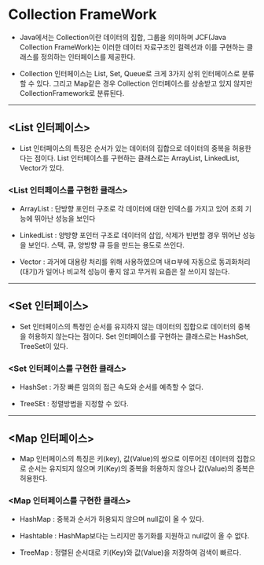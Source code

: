  # Collection FrameWork
 
- Java에서는 Collection이란 데이터의 집합, 그룹을 의미하며 JCF(Java Collection FrameWork)는 이러한 데이터 자료구조인 컬렉션과
이를 구현하는 클래스를 정의하는 인터페이스를 제공한다.

- Collection 인터페이스는 List, Set, Queue로 크게 3가지 상위 인터페이스로 분류할 수 있다. 그리고 Map같은 경우
Collection 인터페이스를 상송받고 있지 않지만 CollectionFramework로 분류된다.

----------------------------------------------------------
## <List 인터페이스>

- List 인터페이스의 특징은 순서가 있는 데이터의 집합으로 데이터의 중복을 허용한다는 점이다. List 인터페이스를 구현하는 클래스로는
ArrayList, LinkedList, Vector가 있다.


### <List 인터페이스를 구현한 클래스>

- ArrayList : 단방향 포인터 구조로 각 데이터에 대한 인덱스를 가지고 있어 조회 기능에 뛰아난 성능을 보인다

- LinkedList : 양방향 포인터 구조로 데이터의 삽입, 삭제가 빈번할 경우 뛰어난 성능을 보인다. 스택, 큐, 양방향 큐 등을 만드는 용도로 쓰인다.

- Vector : 과거에 대용량 처리를 위해 사용하였으며 내ㅁ부에 자동으로 동괴화처리(대기)가 일어나 비교적 성능이 좋지 않고 무거워 요즘은 잘 쓰이지 않는다.


-----------------------------------------------------

## <Set 인터페이스>

- Set 인터페이스의 특정인 순서를 유지하지 않는 데이터의 집합으로 데이터의 중복을 허용하지 않는다는 점이다. Set 인터페이스를 구현하는 클래스로는
HashSet, TreeSet이 있다.


### <Set 인터페이스를 구현한 클래스>

- HashSet : 가장 빠른 임의의 접근 속도와 순서를 예측할 수 없다.

- TreeSEt : 정렬방법을 지정할 수 있다.
  

-----------------------------------------------------

## <Map 인터페이스>
- Map 인터페이스의 특징은 키(key), 값(Value)의 쌍으로 이루어진 데이터의 집합으로 순서는 유지되지 않으며 키(Key)의 중복을 허용하지 않으나
값(Value)의 중복은 허용한다.


### <Map 인터페이스를 구현한 클래스>
- HashMap : 중복과 순서가 허용되지 않으며 null값이 올 수 있다.

- Hashtable : HashMap보다는 느리지만 동기화를 지원하고 null값이 올 수 없다.

- TreeMap : 정렬된 순서대로 키(Key)와 값(Value)을 저장하여 검색이 빠르다.

